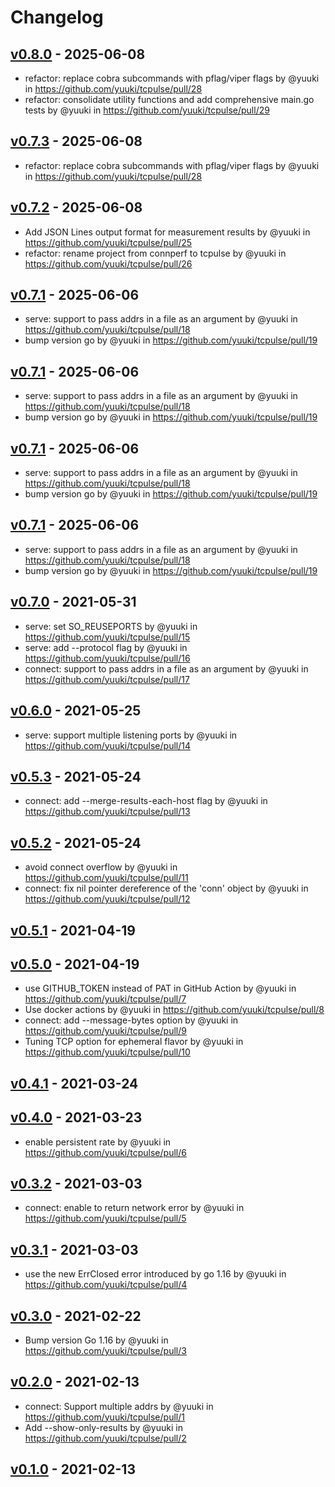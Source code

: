# Changelog

## [v0.8.0](https://github.com/yuuki/tcpulse/compare/v0.7.2...v0.8.0) - 2025-06-08
- refactor: replace cobra subcommands with pflag/viper flags by @yuuki in https://github.com/yuuki/tcpulse/pull/28
- refactor: consolidate utility functions and add comprehensive main.go tests by @yuuki in https://github.com/yuuki/tcpulse/pull/29

## [v0.7.3](https://github.com/yuuki/tcpulse/compare/v0.7.2...v0.7.3) - 2025-06-08
- refactor: replace cobra subcommands with pflag/viper flags by @yuuki in https://github.com/yuuki/tcpulse/pull/28

## [v0.7.2](https://github.com/yuuki/tcpulse/compare/v0.7.1...v0.7.2) - 2025-06-08
- Add JSON Lines output format for measurement results by @yuuki in https://github.com/yuuki/tcpulse/pull/25
- refactor: rename project from connperf to tcpulse by @yuuki in https://github.com/yuuki/tcpulse/pull/26

## [v0.7.1](https://github.com/yuuki/tcpulse/compare/v0.7.0...v0.7.1) - 2025-06-06
- serve: support to pass addrs in a file as an argument by @yuuki in https://github.com/yuuki/tcpulse/pull/18
- bump version go by @yuuki in https://github.com/yuuki/tcpulse/pull/19

## [v0.7.1](https://github.com/yuuki/tcpulse/compare/v0.7.0...v0.7.1) - 2025-06-06
- serve: support to pass addrs in a file as an argument by @yuuki in https://github.com/yuuki/tcpulse/pull/18
- bump version go by @yuuki in https://github.com/yuuki/tcpulse/pull/19

## [v0.7.1](https://github.com/yuuki/tcpulse/compare/v0.7.0...v0.7.1) - 2025-06-06
- serve: support to pass addrs in a file as an argument by @yuuki in https://github.com/yuuki/tcpulse/pull/18
- bump version go by @yuuki in https://github.com/yuuki/tcpulse/pull/19

## [v0.7.1](https://github.com/yuuki/tcpulse/compare/v0.7.0...v0.7.1) - 2025-06-06
- serve: support to pass addrs in a file as an argument by @yuuki in https://github.com/yuuki/tcpulse/pull/18
- bump version go by @yuuki in https://github.com/yuuki/tcpulse/pull/19

## [v0.7.0](https://github.com/yuuki/tcpulse/compare/v0.6.0...v0.7.0) - 2021-05-31
- serve: set SO_REUSEPORTS by @yuuki in https://github.com/yuuki/tcpulse/pull/15
- serve: add --protocol flag by @yuuki in https://github.com/yuuki/tcpulse/pull/16
- connect: support to pass addrs in a file as an argument by @yuuki in https://github.com/yuuki/tcpulse/pull/17

## [v0.6.0](https://github.com/yuuki/tcpulse/compare/v0.5.3...v0.6.0) - 2021-05-25
- serve: support multiple listening ports by @yuuki in https://github.com/yuuki/tcpulse/pull/14

## [v0.5.3](https://github.com/yuuki/tcpulse/compare/v0.5.2...v0.5.3) - 2021-05-24
- connect: add --merge-results-each-host flag by @yuuki in https://github.com/yuuki/tcpulse/pull/13

## [v0.5.2](https://github.com/yuuki/tcpulse/compare/v0.5.1...v0.5.2) - 2021-05-24
- avoid connect overflow by @yuuki in https://github.com/yuuki/tcpulse/pull/11
- connect: fix nil pointer dereference of the 'conn' object by @yuuki in https://github.com/yuuki/tcpulse/pull/12

## [v0.5.1](https://github.com/yuuki/tcpulse/compare/v0.5.0...v0.5.1) - 2021-04-19

## [v0.5.0](https://github.com/yuuki/tcpulse/compare/v0.4.1...v0.5.0) - 2021-04-19
- use GITHUB_TOKEN instead of PAT in GitHub Action by @yuuki in https://github.com/yuuki/tcpulse/pull/7
- Use docker actions by @yuuki in https://github.com/yuuki/tcpulse/pull/8
- connect: add --message-bytes option by @yuuki in https://github.com/yuuki/tcpulse/pull/9
- Tuning TCP option for ephemeral flavor by @yuuki in https://github.com/yuuki/tcpulse/pull/10

## [v0.4.1](https://github.com/yuuki/tcpulse/compare/v0.4.0...v0.4.1) - 2021-03-24

## [v0.4.0](https://github.com/yuuki/tcpulse/compare/v0.3.2...v0.4.0) - 2021-03-23
- enable persistent rate by @yuuki in https://github.com/yuuki/tcpulse/pull/6

## [v0.3.2](https://github.com/yuuki/tcpulse/compare/v0.3.1...v0.3.2) - 2021-03-03
- connect: enable to return network error by @yuuki in https://github.com/yuuki/tcpulse/pull/5

## [v0.3.1](https://github.com/yuuki/tcpulse/compare/v0.3.0...v0.3.1) - 2021-03-03
- use the new ErrClosed error introduced by go 1.16 by @yuuki in https://github.com/yuuki/tcpulse/pull/4

## [v0.3.0](https://github.com/yuuki/tcpulse/compare/v0.2.0...v0.3.0) - 2021-02-22
- Bump version Go 1.16 by @yuuki in https://github.com/yuuki/tcpulse/pull/3

## [v0.2.0](https://github.com/yuuki/tcpulse/compare/v0.1.0...v0.2.0) - 2021-02-13
- connect: Support multiple addrs by @yuuki in https://github.com/yuuki/tcpulse/pull/1
- Add --show-only-results by @yuuki in https://github.com/yuuki/tcpulse/pull/2

## [v0.1.0](https://github.com/yuuki/tcpulse/commits/v0.1.0) - 2021-02-13
